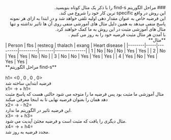 <div dir="rtl">
### مراحل الگوریتم find-s را با ذکر یک مثال کوتاه بنویسید.
<br/>
	این روش در واقع specific ترین کار خود را شروع می کند.
	<br/>
این فرضیه خاص  به عنوان مقدار دهی اولیه تلقی خواهد شد و در ابتدا به ازای هر نمونه پاسخ منفی میدهد به همین دلیل مثال های آمورشی منفی روی آن ها تاثیر نداشته و تنها مثال های آموزشی مثبت در این روش به ما کمک خواهند کرد.
	<br/>
	با آمدن هر مثال مثبت فرضیه خود را به روز می کنیم .<br/>
	**مثال**
	<br/>
	</div>
| Person | fbs | restecg | thalach | exang | Heart disease |
|--------|-----|---------|---------|-------|---------------|
| 1      | No  | No      | No      | Yes   | Yes           |
| 2      | No  | Yes     | Yes     | No    | No            |
| 3      | No  | No      | Yes     | Yes   | Yes           |
| 4      | Yes | No      | Yes     | Yes   | Yes           |
	<br/>
	<div>
**مراحل الگوریتم find-s**
	<br/>
</div>
<br/>
h1= <0 , 0 , 0 , 0>
	<br/>
	فرضیه ابتدایی ساخته شد
	<br/>
x1= <No , No , No , Yes> -> +
h1= <No , No , No , Yes>
<br/>
مثال آموزشی ما مثبت بود پس فرضیه ما را متوجه می شود حالتی هست که پاسخ مثبت دهد همان را بعنوان فرضیه نهایی تا به اینجا معرفی میکند
<br/>
x2= <No , Yes , Yes , No> -> -
h2= <No , No , No , Yes>
<br/>
این فرضیه تاثیر در الگوریتم ما ندارد.
<br/>
x3= <No , No , Yes , Yes> -> +
h3= <No , No , ? , Yes>
<br/>
مثال دیگری را یافت که مثبت است و فرضیه مجئئ آپدیت می شود.
<br/>
x4= <Yes , No , Yes , Yes> -> +
h4= <? , No , ? , Yes>
<br/>
مجدد فرضیه به روز شد.
<br/>
